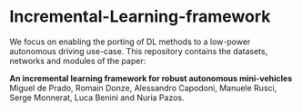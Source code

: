 # Incremental-Learning-framework
We focus on enabling the porting of DL methods to a low-power autonomous driving use-case. This repository contains the datasets, networks and modules of the paper:  

**An incremental learning framework for robust autonomous mini-vehicles**  
Miguel de Prado, Romain Donze, Alessandro Capodoni, Manuele Rusci, Serge Monnerat, Luca Benini and Nuria Pazos.
